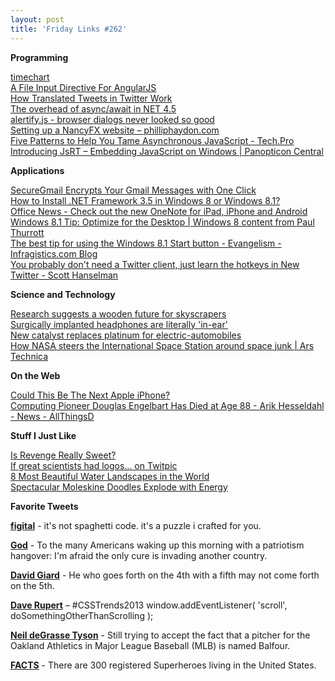 ```yaml
---
layout: post
title: 'Friday Links #262'
---
```

**Programming**

[timechart](http://timechart.toolset.io/)[  
A File Input Directive For AngularJS](http://odetocode.com/blogs/scott/archive/2013/07/05/a-file-input-directive-for-angularjs.aspx)  
[How Translated Tweets in Twitter Work](http://www.labnol.org/internet/twitter-translated-tweets/28093/)  
[The overhead of async/await in NET 4.5](https://www.simple-talk.com/dotnet/.net-framework/the-overhead-of-asyncawait-in-net-4.5/)  
[alertify.js - browser dialogs never looked so good](http://fabien-d.github.io/alertify.js/)  
[Setting up a NancyFX website – philliphaydon.com](http://www.philliphaydon.com/2013/07/setting-up-a-nancyfx-website/)  
[Five Patterns to Help You Tame Asynchronous JavaScript - Tech.Pro](http://tech.pro/blog/1402/five-patterns-to-help-you-tame-asynchronous-javascript)  
[Introducing JsRT – Embedding JavaScript on Windows | Panopticon Central](http://www.panopticoncentral.net/?p=9821)

**Applications**

[SecureGmail Encrypts Your Gmail Messages with One Click](http://lifehacker.com/securegmail-encrypts-your-gmail-messages-with-one-click-661685010)  
[How to Install .NET Framework 3.5 in Windows 8 or Windows 8.1?](http://www.kunal-chowdhury.com/2013/07/how-to-install-dotnet-framework-in-win8.html)  
[Office News - Check out the new OneNote for iPad, iPhone and Android](http://blogs.office.com/b/office-news/archive/2013/07/01/check-out-the-new-onenote-for-ipad-iphone-amp-android.aspx)  
[Windows 8.1 Tip: Optimize for the Desktop | Windows 8 content from Paul Thurrott](http://winsupersite.com/windows-8/windows-81-tip-optimize-desktop)  
[The best tip for using the Windows 8.1 Start button - Evangelism - Infragistics.com Blog](http://www.infragistics.com/community/blogs/brent_schooley/archive/2013/06/29/the-best-tip-for-using-the-windows-8-1-start-button.aspx#.Uc8-npc7jgc.twitter)  
[You probably don't need a Twitter client, just learn the hotkeys in New Twitter - Scott Hanselman](http://www.hanselman.com/blog/YouProbablyDontNeedATwitterClientJustLearnTheHotkeysInNewTwitter.aspx)

**Science and Technology**

[Research suggests a wooden future for skyscrapers](http://www.gizmag.com/wooden-skyscrapers/28017/)  
[Surgically implanted headphones are literally 'in-ear'](http://news.cnet.com/8301-17938_105-57591584-1/surgically-implanted-headphones-are-literally-in-ear/)  
[New catalyst replaces platinum for electric-automobiles](http://www.sciencedaily.com/releases/2013/07/130703101438.htm)[  
How NASA steers the International Space Station around space junk | Ars Technica](http://arstechnica.com/science/2013/07/how-nasa-steers-the-international-space-station-around-space-junk/)

**On the Web**

[Could This Be The Next Apple iPhone?](http://www.makeuseof.com/tag/could-this-be-the-next-apple-iphone/)  
[Computing Pioneer Douglas Engelbart Has Died at Age 88 - Arik Hesseldahl - News - AllThingsD](http://allthingsd.com/20130703/inventor-and-computing-pioneer-douglas-engelbart-has-died-at-age-88/)

**Stuff I Just Like**

[Is Revenge Really Sweet?](http://sciencefriday.com/blogs/07/01/2013/is-revenge-really-sweet.html?series=28)  
[If great scientists had logos... on Twitpic](http://twitpic.com/czvhgs)  
[8 Most Beautiful Water Landscapes in the World](http://www.mymodernmet.com/profiles/blogs/nestle-beautiful-water-landscapes)  
[Spectacular Moleskine Doodles Explode with Energy](http://www.mymodernmet.com/profiles/blogs/kerby-rosanes-sketchy-stories-moleskine)

**Favorite Tweets**

[**figital**](mailto:figital@figital) - it's not spaghetti code. it's a puzzle i crafted for you. 

[**God**](mailto:God@TheTweetOfGod) - To the many Americans waking up this morning with a patriotism hangover: I'm afraid the only cure is invading another country. 

[**David Giard**](https://twitter.com/DavidGiard) - He who goes forth on the 4th with a fifth may not come forth on the 5th. 

[**Dave Rupert**](https://twitter.com/davatron5000) – #CSSTrends2013 window.addEventListener( 'scroll', doSomethingOtherThanScrolling ); 

[**Neil deGrasse Tyson**](https://twitter.com/neiltyson) - Still trying to accept the fact that a pitcher for the Oakland Athletics in Major League Baseball (MLB) is named Balfour. 

[**FACTS**](mailto:FACTS@FactualCat) - There are 300 registered Superheroes living in the United States.
